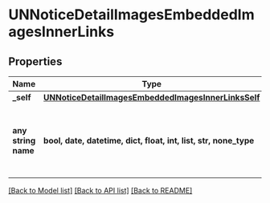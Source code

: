# UNNoticeDetailImagesEmbeddedImagesInnerLinks


## Properties
Name | Type | Description | Notes
------------ | ------------- | ------------- | -------------
**_self** | [**UNNoticeDetailImagesEmbeddedImagesInnerLinksSelf**](UNNoticeDetailImagesEmbeddedImagesInnerLinksSelf.md) |  | [optional] 
**any string name** | **bool, date, datetime, dict, float, int, list, str, none_type** | any string name can be used but the value must be the correct type | [optional]

[[Back to Model list]](../README.md#documentation-for-models) [[Back to API list]](../README.md#documentation-for-api-endpoints) [[Back to README]](../README.md)


